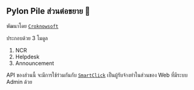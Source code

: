 ## Pylon Pile ส่วนต่อขยาย 👋

<!--

**Here are some ideas to get you started:**

🙋‍♀️ A short introduction - what is your organization all about?
🌈 Contribution guidelines - how can the community get involved?
👩‍💻 Useful resources - where can the community find your docs? Is there anything else the community should know?
🍿 Fun facts - what does your team eat for breakfast?
🧙 Remember, you can do mighty things with the power of [Markdown](https://docs.github.com/github/writing-on-github/getting-started-with-writing-and-formatting-on-github/basic-writing-and-formatting-syntax)
-->

พัฒนาโดย [`Croknowsoft`](https://croknowsoft.com)

ประกอบด้วย 3 โมดูล
1. NCR
2. Helpdesk
3. Announcement

API ของส่วนนี้
จะมีการใช้ร่วมกันกับ [`SmartClick`](https://www.smartclick.co.th)
เป็นผู้รับจ้างทำในส่วนของ Web ที่มีระบบ Admin ด้วย
